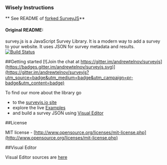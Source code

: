### Wisely Instructions
** See README of [forked SurveyJS](https://github.com/PayWisely/surveyjs/blob/wisely-dev/README.md)**

#### Original README:

survey.js is a JavaScript Survey Library. It is a modern way to add a survey to your website. It uses JSON for survey metadata and results.
[![Build Status](https://travis-ci.org/surveyjs/surveyjs.svg?branch=master)](https://travis-ci.org/surveyjs/surveyjs)

##Getting started
[![Join the chat at https://gitter.im/andrewtelnov/surveyjs](https://badges.gitter.im/andrewtelnov/surveyjs.svg)](https://gitter.im/andrewtelnov/surveyjs?utm_source=badge&utm_medium=badge&utm_campaign=pr-badge&utm_content=badge)

To find our more about the library go
* to the [surveyjs.io site](https://surveyjs.io/Overview/Library/)
* explore the live [Examples](https://surveyjs.io/Examples/Library/)
* and build a survey JSON using [Visual Editor](https://surveyjs.io/Editor/Editor/)

##License

MIT license - [http://www.opensource.org/licenses/mit-license.php](http://www.opensource.org/licenses/mit-license.php)


##Visual Editor

Visual Editor sources are [here](https://github.com/surveyjs/editor)
